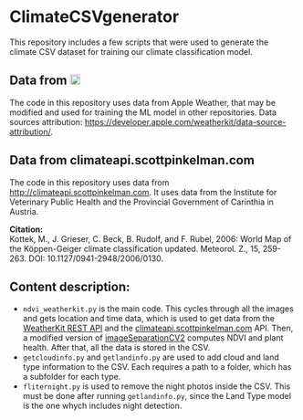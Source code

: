 # ClimateCSVgenerator
This repository includes a few scripts that were used to generate the climate CSV dataset for training our climate classification model.

## Data from <picture><source media="(prefers-color-scheme: dark)" srcset="https://weatherkit.apple.com/assets/branding/en/Apple_Weather_wht_en_3X_090122.png"><source media="(prefers-color-scheme: light)" srcset="https://weatherkit.apple.com/assets/branding/en/Apple_Weather_blk_en_3X_090122.png"><img src="" height="18" alt="Apple Weather Logo"></picture>
The code in this repository uses data from Apple Weather, that may be modified and used for training the ML model in other repositories.
Data sources attribution: https://developer.apple.com/weatherkit/data-source-attribution/.

## Data from climateapi.scottpinkelman.com
The code in this repository uses data from http://climateapi.scottpinkelman.com.
It uses data from the Institute for Veterinary Public Health and the Provincial Government of Carinthia in Austria.

<b>Citation:</b><br>
Kottek, M., J. Grieser, C. Beck, B. Rudolf, and F. Rubel, 2006: World Map of the Köppen-Geiger climate classification updated. Meteorol. Z., 15, 259-263. DOI: 10.1127/0941-2948/2006/0130.

## Content description:
- `ndvi_weatherkit.py` is the main code. This cycles through all the images and gets location and time data, which is used to get data from the [WeatherKit REST API](https://developer.apple.com/documentation/weatherkitrestapi) and the [climateapi.scottpinkelman.com](http://climateapi.scottpinkelman.com) API. Then, a modified version of [imageSeparationCV2](https://github.com/Team-Octans-AstroPi/imageSeparationCV2) computes NDVI and plant health. After that, all the data is stored in the CSV.
- `getcloudinfo.py` and `getlandinfo.py` are used to add cloud and land type information to the CSV. Each requires a path to a folder, which has a subfolder for each type.
- `fliternight.py` is used to remove the night photos inside the CSV. This must be done after running `getlandinfo.py`, since the Land Type model is the one whych includes night detection.

